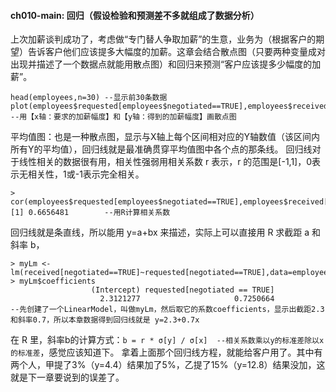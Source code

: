 #### ch010-main: 回归（假设检验和预测差不多就组成了数据分析）

上次加薪谈判成功了，考虑做“专门替人争取加薪”的生意，业务为（根据客户的期望）告诉客户他们应该提多大幅度的加薪。这章会结合散点图（只要两种变量成对出现并描述了一个数据点就能用散点图）和回归来预测“客户应该提多少幅度的加薪”。
```
head(employees,n=30) --显示前30条数据
plot(employees$requested[employees$negotiated==TRUE],employees$received[employees$negotiated==TRUE])
--用【x轴：要求的加薪幅度】和【y轴：得到的加薪幅度】画散点图
```
平均值图：也是一种散点图，显示与X轴上每个区间相对应的Y轴数值（该区间内所有Y的平均值），回归线就是最准确贯穿平均值图中各个点的那条线。
回归线对于线性相关的数据很有用，相关性强弱用相关系数 r 表示，r 的范围是[-1,1]，0表示无相关性，1或-1表示完全相关。
```
> cor(employees$requested[employees$negotiated==TRUE],employees$received[employees$negotiated==TRUE])
[1] 0.6656481        --用R计算相关系数
```
回归线就是条直线，所以能用 y=a+bx 来描述，实际上可以直接用 R 求截距 a 和 斜率 b，
```
> myLm <- lm(received[negotiated==TRUE]~requested[negotiated==TRUE],data=employees)
> myLm$coefficients
                  (Intercept) requested[negotiated == TRUE]
                    2.3121277                     0.7250664
--先创建了一个LinearModel，叫做myLm，然后取它的系数coefficients，显示出截距2.3和斜率0.7，所以本章数据得到回归线就是 y=2.3+0.7x
```
在 R 里，斜率b的计算方式：```b = r * σ[y] / σ[x]  --相关系数乘以y的标准差除以x的标准差```，感觉应该知道下。 拿着上面那个回归线方程，就能给客户用了。其中有两个人，甲提了3%（y=4.4）结果加了5%，乙提了15%（y=12.8）结果没加，这就是下一章要说到的误差了。

